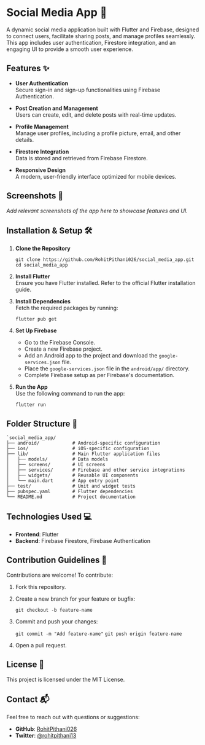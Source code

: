 
# Social Media App 📱

A dynamic social media application built with Flutter and Firebase, designed to connect users, facilitate sharing posts, and manage profiles seamlessly. This app includes user authentication, Firestore integration, and an engaging UI to provide a smooth user experience.

## Features ✨

-   **User Authentication**  
    Secure sign-in and sign-up functionalities using Firebase Authentication.
    
-   **Post Creation and Management**  
    Users can create, edit, and delete posts with real-time updates.
    
-   **Profile Management**  
    Manage user profiles, including a profile picture, email, and other details.
    
-   **Firestore Integration**  
    Data is stored and retrieved from Firebase Firestore.
    
-   **Responsive Design**  
    A modern, user-friendly interface optimized for mobile devices.
    

## Screenshots 📸

_Add relevant screenshots of the app here to showcase features and UI._

## Installation & Setup 🛠️

1.  **Clone the Repository**
    
    `git clone https://github.com/RohitPithani026/social_media_app.git`
    `cd social_media_app` 
    
2.  **Install Flutter**  
    Ensure you have Flutter installed. Refer to the official Flutter installation guide.
    
3.  **Install Dependencies**  
    Fetch the required packages by running:
  
    
    `flutter pub get` 
    
4.  **Set Up Firebase**
    
    -   Go to the Firebase Console.
    -   Create a new Firebase project.
    -   Add an Android app to the project and download the `google-services.json` file.
    -   Place the `google-services.json` file in the `android/app/` directory.
    -   Complete Firebase setup as per Firebase's documentation.
5.  **Run the App**  
    Use the following command to run the app:
    
    `flutter run` 
    

## Folder Structure 📂

```
`social_media_app/
├── android/            # Android-specific configuration
├── ios/                # iOS-specific configuration
├── lib/                # Main Flutter application files
│   ├── models/         # Data models
│   ├── screens/        # UI screens
│   ├── services/       # Firebase and other service integrations
│   ├── widgets/        # Reusable UI components
│   └── main.dart       # App entry point
├── test/               # Unit and widget tests
├── pubspec.yaml        # Flutter dependencies
└── README.md           # Project documentation 
```

## Technologies Used 💻

-   **Frontend**: Flutter
-   **Backend**: Firebase Firestore, Firebase Authentication

## Contribution Guidelines 🤝

Contributions are welcome! To contribute:

1.  Fork this repository.
2.  Create a new branch for your feature or bugfix:

    `git checkout -b feature-name` 
    
3.  Commit and push your changes:

    `git commit -m "Add feature-name"`
    `git push origin feature-name`
    
4.  Open a pull request.

## License 📜

This project is licensed under the MIT License.

## Contact 📬

Feel free to reach out with questions or suggestions:

-   **GitHub**: [RohitPithani026](https://github.com/RohitPithani026)
-   **Twitter**: [@rohitpithani13](https://x.com/rohitpithani13)

